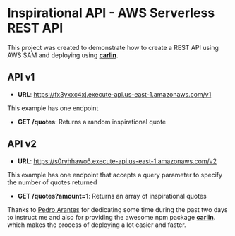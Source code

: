 # Inspirational API - AWS Serverless REST API

This project was created to demonstrate how to create a REST API using AWS SAM and deploying using [**carlin**](https://carlin.ttoss.dev).

## API v1

- **URL**: https://fx3yxxc4xj.execute-api.us-east-1.amazonaws.com/v1

This example has one endpoint

- **GET /quotes**: Returns a random inspirational quote

## API v2

- **URL**: https://s0ryhhawo6.execute-api.us-east-1.amazonaws.com/v2

This example has one endpoint that accepts a query parameter to specify the number of quotes
returned

- **GET /quotes?amount=1**: Returns an array of inspirational quotes

Thanks to [Pedro Arantes](https://twitter.com/arantespp) for dedicating some time during the past two days to instruct me and also for providing the awesome npm package [**carlin**](https://carlin.ttoss.dev). which makes the process of deploying a lot easier and faster.
